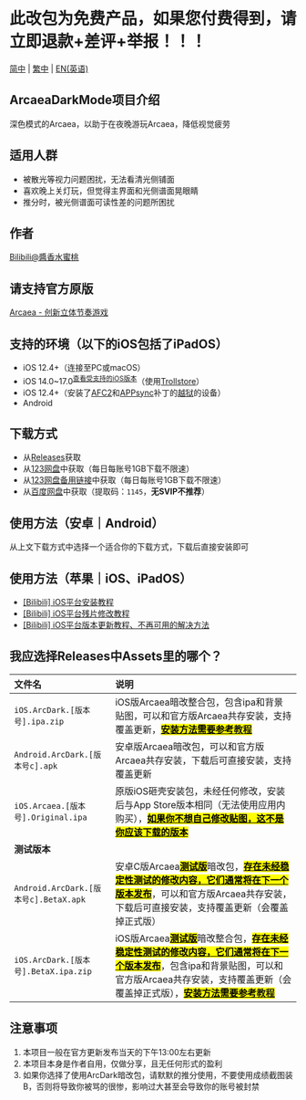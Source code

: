 # 此改包为免费产品，如果您付费得到，请立即退款+差评+举报！！！

[简中](README.md) | [繁中](README_zh-Hant.md) | [EN(英语)](README_en-US.md)

## ArcaeaDarkMode项目介绍
深色模式的Arcaea，以助于在夜晚游玩Arcaea，降低视觉疲劳

## 适用人群
* 被散光等视力问题困扰，无法看清光侧铺面  
* 喜欢晚上关灯玩，但觉得主界面和光侧谱面晃眼睛  
* 推分时，被光侧谱面可读性差的问题所困扰

## 作者
[Bilibili@醬香水蜜桃](https://space.bilibili.com/1731112026)

## 请支持官方原版
[Arcaea - 创新立体节奏游戏](https://arcaea.lowiro.com/)

## 支持的环境（以下的iOS包括了iPadOS）
* iOS 12.4+（连接至PC或macOS）
* iOS 14.0~17.0<sup>[查看受支持的iOS版本](Trollstore_Support_Version.md)</sup>（使用[Trollstore](https://blog.6ziz.com/trollstore)）
* iOS 12.4+（安装了[AFC2](https://www.i4.cn/news_detail_1623.html)和[APPsync](https://www.i4.cn/news_detail_21968.html)补丁的[越狱](https://www.i4.cn/index_search.action?type=3&model=1&k=%E8%B6%8A%E7%8B%B1)的设备）
* Android 

## 下载方式
* 从[Releases](https://github.com/LingFeng751/ArcaeaDarkMode/releases)获取  
* 从[123网盘](https://www.123684.com/s/HOGzTd-WhG7H)中获取（每日每账号1GB下载不限速）  
* 从[123网盘备用链接](https://www.123865.com/s/HOGzTd-WhG7H)中获取（每日每账号1GB下载不限速）  
* 从[百度网盘](https://pan.baidu.com/s/1BI6dKJd5P8EG7FsV6eh_rA?pwd=1145)中获取（提取码：`1145`，**无SVIP不推荐**）

## 使用方法（安卓｜Android）
从上文下载方式中选择一个适合你的下载方式，下载后直接安装即可

## 使用方法（苹果｜iOS、iPadOS）
* [[Bilibili] iOS平台安装教程](https://www.bilibili.com/video/BV1VrQtYgEQg/)  
* [[Bilibili] iOS平台残片修改教程](https://www.bilibili.com/video/BV1TCV1zZEYc/)
* [[Bilibili] iOS平台版本更新教程、不再可用的解决方法](https://www.bilibili.com/video/BV1sTe8zfEM7/)

## 我应选择Releases中Assets里的哪个？
| 文件名 | 说明  |
|:------|:------|
| `iOS.ArcDark.[版本号].ipa.zip` | iOS版Arcaea暗改整合包，包含ipa和背景贴图，可以和官方版Arcaea共存安装，支持覆盖更新，<mark><ins>**安装方法需要参考[教程](https://www.bilibili.com/video/BV1VrQtYgEQg/)**</mark></ins>|
| `Android.ArcDark.[版本号c].apk` | 安卓版Arcaea暗改包，可以和官方版Arcaea共存安装，下载后可直接安装，支持覆盖更新 |
| `iOS.Arcaea.[版本号].Original.ipa` | 原版iOS砸壳安装包，未经任何修改，安装后与App Store版本相同（无法使用应用内购买），<mark><ins>**如果你不想自己修改贴图，这不是你应该下载的版本**</mark></ins> |
| **测试版本** |  |
| `Android.ArcDark.[版本号c].BetaX.apk` | 安卓C版Arcaea<mark><ins>**测试版**</mark></ins>暗改包，<mark><ins>**存在未经稳定性测试的修改内容，它们通常将在下一个版本发布**</mark></ins>，可以和官方版Arcaea共存安装，下载后可直接安装，支持覆盖更新（会覆盖掉正式版） |
| `iOS.ArcDark.[版本号].BetaX.ipa.zip` | iOS版Arcaea<mark><ins>**测试版**</mark></ins>暗改整合包，<mark><ins>**存在未经稳定性测试的修改内容，它们通常将在下一个版本发布**</mark></ins>，包含ipa和背景贴图，可以和官方版Arcaea共存安装，支持覆盖更新（会覆盖掉正式版），<mark><ins>**安装方法需要参考[教程](https://www.bilibili.com/video/BV1VrQtYgEQg/)**</mark></ins> |

## 注意事项
1. 本项目一般在官方更新发布当天的下午13:00左右更新  
2. 本项目本身是作者自用，仅做分享，且无任何形式的盈利  
3. 如果你选择了使用ArcDark暗改包，请默默的推分使用，不要使用成绩截图装B，否则将导致你被骂的很惨，影响过大甚至会导致你的账号被封禁

